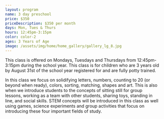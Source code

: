 ```yaml
---
layout: program
name: 3 day preschool
price: $350
priceDescription: $350 per month
days: Mon, Tues & Thurs
hours: 12:45pm-3:15pm
color: color-2
ages: 3 Years of Age
image: /assets/img/home/home_gallery/gallery_lg_8.jpg
---
```


This class is offered on Mondays, Tuesdays and Thursdays from 12:45pm-3:15pm during the school year. This class is for children who are 3 years old by August 31st of the school year registered for and are fully potty trained. 

In this class we focus on solidifying letters, numbers, counting to 20 (or beyond when ready), colors, sorting, matching, shapes and art. This is also when we introduce students to the concepts of sitting still for group lessons, working as a team with other students, sharing toys, standing in line, and social skills. STEM concepts will be introduced in this class as well using games, science experiments and group activities that focus on introducing these four important fields of study.
